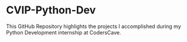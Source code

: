 # CVIP-Python-Dev
This GitHub Repository highlights the projects I accomplished during my Python Development internship at CodersCave.
